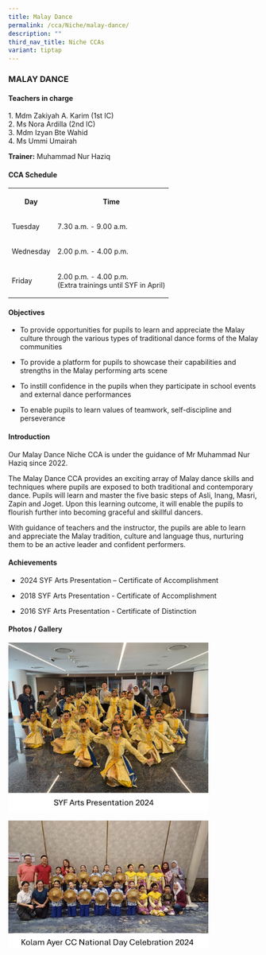 ```yaml
---
title: Malay Dance
permalink: /cca/Niche/malay-dance/
description: ""
third_nav_title: Niche CCAs
variant: tiptap
---
```

<h3>MALAY DANCE</h3>
<h4>Teachers in charge</h4>
<p>1. Mdm Zakiyah A. Karim (1st IC)
<br>2. Ms Nora Ardilla (2nd IC)
<br>3.&nbsp;Mdm Izyan Bte Wahid
<br>4. Ms Ummi Umairah</p>
<p><strong>Trainer:</strong> Muhammad Nur Haziq</p>
<h4>CCA Schedule</h4>
<table style="minWidth: 50px">
<colgroup>
<col>
<col>
</colgroup>
<tbody>
<tr>
<th rowspan="1" colspan="1">
<p><strong>Day</strong>
</p>
</th>
<th rowspan="1" colspan="1">
<p>Time</p>
</th>
</tr>
<tr>
<td rowspan="1" colspan="1">
<p>Tuesday</p>
</td>
<td rowspan="1" colspan="1">
<p>7.30 a.m. - 9.00 a.m.</p>
</td>
</tr>
<tr>
<td rowspan="1" colspan="1">
<p>Wednesday</p>
</td>
<td rowspan="1" colspan="1">
<p>2.00 p.m. - 4.00 p.m.</p>
</td>
</tr>
<tr>
<td rowspan="1" colspan="1">
<p>Friday</p>
</td>
<td rowspan="1" colspan="1">
<p>2.00 p.m. - 4.00 p.m.
<br>(Extra trainings until SYF in April)</p>
</td>
</tr>
</tbody>
</table>
<h4>Objectives</h4>
<ul data-tight="true" class="tight">
<li>
<p>To provide opportunities for pupils to learn and appreciate the Malay
culture through the various types of traditional dance forms of the Malay
communities</p>
</li>
<li>
<p>To provide a platform for pupils to showcase their capabilities and strengths
in the Malay performing arts scene</p>
</li>
<li>
<p>To instill confidence in the pupils when they participate in school events
and external dance performances</p>
</li>
<li>
<p>To enable pupils to learn values of teamwork, self-discipline and perseverance</p>
</li>
</ul>
<h4>Introduction</h4>
<p>Our Malay Dance Niche CCA is under the guidance of Mr Muhammad Nur Haziq
since 2022.</p>
<p>The Malay Dance CCA provides an exciting array of Malay dance skills and
techniques where pupils are exposed to both traditional and contemporary
dance. Pupils will learn and master the five basic steps of Asli, Inang,
Masri, Zapin and Joget. Upon this learning outcome, it will enable the
pupils to flourish further into becoming graceful and skillful dancers.</p>
<p>With guidance of teachers and the instructor, the pupils are able to learn
and appreciate the Malay tradition, culture and language thus, nurturing
them to be an active leader and confident performers.</p>
<h4>Achievements</h4>
<ul data-tight="true" class="tight">
<li>
<p>2024 SYF Arts Presentation – Certificate of Accomplishment</p>
</li>
<li>
<p>2018 SYF Arts Presentation - Certificate of Accomplishment</p>
</li>
<li>
<p>2016 SYF Arts Presentation - Certificate of Distinction</p>
</li>
</ul>
<h4>Photos / Gallery</h4>
<p></p>
<div class="isomer-image-wrapper">
<img style="width: 80%;" height="auto" width="100%" alt="" src="/images/Malay_dance_2025_2.jpg">
</div>
<p></p>
<div class="isomer-image-wrapper">
<img style="width: 80%;" height="auto" width="100%" alt="" src="/images/Malay_dance_2025_1.jpg">
</div>
<p></p>
<p></p>
<p></p>
<p></p>
<p></p>
<p></p>
<p></p>